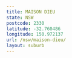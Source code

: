 ```yaml
---
title: MAISON DIEU
state: NSW
postcode: 2330
latitude: -32.760486
longitude: 150.972137
url: /nsw/maison-dieu/
layout: suburb
---
```


